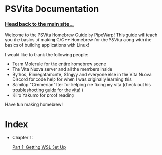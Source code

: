 # PSVita Documentation


### [Head back to the main site...](https://pipewarp.co.uk)



Welcome to the PSVita Homebrew Guide by PipeWarp! This guide will teach you the basics of making C/C++ Homebrew for the PSVita along with the basics of building applications with Linux!


I would like to thank the following people:
- Team Molecule for the entire homebrew scene
- The Vita Nuova server and all the members inside
- Bythos, Rinnegatamante, S1ngyy and everyone else in the Vita Nuova Discord for code help for when I was originally learning this
- Samilop "Cimmerian" Iter for helping me fixing my vita (check out his [troubleshooting guide for the vita!](https://samilops2.gitbook.io/vita-troubleshooting-guide/) )
- Kiiro Yakumo for proof reading


Have fun making homebrew!
# Index
* Chapter 1:


  [Part 1: Getting WSL Set Up](https://docs.pipewarp.co.uk/vita-docs/chapter-1/part-1/)